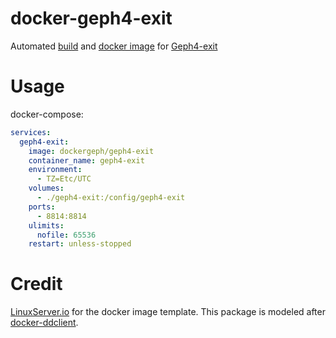 # docker-geph4-exit
Automated [build](https://github.com/docker-geph/geph4-exit/releases) and [docker image](https://hub.docker.com/repository/docker/dockergeph/geph4-exit) for [Geph4-exit](https://github.com/geph-official/geph4-exit)

# Usage
docker-compose:
```yml
services:
  geph4-exit:
    image: dockergeph/geph4-exit
    container_name: geph4-exit
    environment:
      - TZ=Etc/UTC
    volumes:
      - ./geph4-exit:/config/geph4-exit
    ports:
      - 8814:8814
    ulimits:
      nofile: 65536
    restart: unless-stopped
```

# Credit
[LinuxServer.io](https://github.com/linuxserver) for the docker image template. This package is modeled after [docker-ddclient](https://github.com/linuxserver/docker-ddclient).
